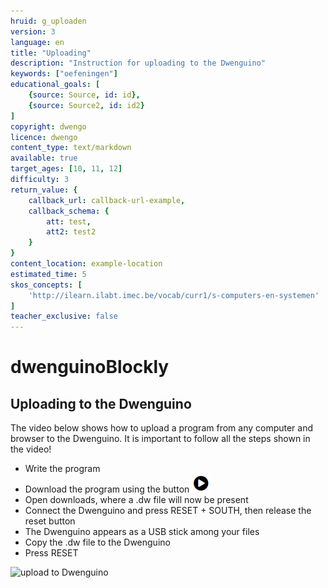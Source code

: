 ```yaml
---
hruid: g_uploaden
version: 3
language: en
title: "Uploading"
description: "Instruction for uploading to the Dwenguino"
keywords: ["oefeningen"]
educational_goals: [
    {source: Source, id: id}, 
    {source: Source2, id: id2}
]
copyright: dwengo
licence: dwengo
content_type: text/markdown
available: true
target_ages: [10, 11, 12]
difficulty: 3
return_value: {
    callback_url: callback-url-example,
    callback_schema: {
        att: test,
        att2: test2
    }
}
content_location: example-location
estimated_time: 5
skos_concepts: [
    'http://ilearn.ilabt.imec.be/vocab/curr1/s-computers-en-systemen'
]
teacher_exclusive: false
---
```

# dwenguinoBlockly
## Uploading to the Dwenguino

The video below shows how to upload a program from any computer and browser to the Dwenguino.
It is important to follow all the steps shown in the video!

* Write the program
* Download the program using the button ![alt](embed/menu_uploaddwenguino.png "menu download")
* Open downloads, where a .dw file will now be present
* Connect the Dwenguino and press RESET + SOUTH, then release the reset button
* The Dwenguino appears as a USB stick among your files
* Copy the .dw file to the Dwenguino
* Press RESET

![](@youtube/https://www.youtube.com/embed/VpAXLlT_JP0 "upload to Dwenguino")